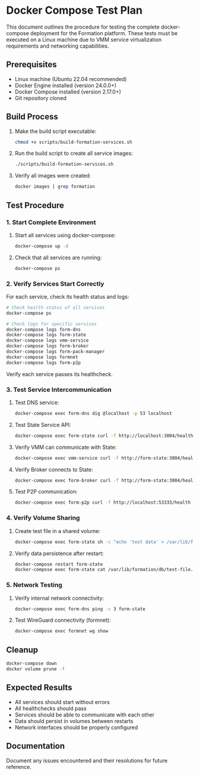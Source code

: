 # Docker Compose Test Plan

This document outlines the procedure for testing the complete docker-compose deployment for the Formation platform. These tests must be executed on a Linux machine due to VMM service virtualization requirements and networking capabilities.

## Prerequisites

- Linux machine (Ubuntu 22.04 recommended)
- Docker Engine installed (version 24.0.0+)
- Docker Compose installed (version 2.17.0+)
- Git repository cloned

## Build Process

1. Make the build script executable:
   ```bash
   chmod +x scripts/build-formation-services.sh
   ```

2. Run the build script to create all service images:
   ```bash
   ./scripts/build-formation-services.sh
   ```

3. Verify all images were created:
   ```bash
   docker images | grep formation
   ```

## Test Procedure

### 1. Start Complete Environment

1. Start all services using docker-compose:
   ```bash
   docker-compose up -d
   ```

2. Check that all services are running:
   ```bash
   docker-compose ps
   ```

### 2. Verify Services Start Correctly

For each service, check its health status and logs:

```bash
# Check health status of all services
docker-compose ps

# Check logs for specific services
docker-compose logs form-dns
docker-compose logs form-state
docker-compose logs vmm-service
docker-compose logs form-broker
docker-compose logs form-pack-manager
docker-compose logs formnet
docker-compose logs form-p2p
```

Verify each service passes its healthcheck.

### 3. Test Service Intercommunication

1. Test DNS service:
   ```bash
   docker-compose exec form-dns dig @localhost -p 53 localhost
   ```

2. Test State Service API:
   ```bash
   docker-compose exec form-state curl -f http://localhost:3004/health
   ```

3. Verify VMM can communicate with State:
   ```bash
   docker-compose exec vmm-service curl -f http://form-state:3004/health
   ```

4. Verify Broker connects to State:
   ```bash
   docker-compose exec form-broker curl -f http://form-state:3004/health
   ```

5. Test P2P communication:
   ```bash
   docker-compose exec form-p2p curl -f http://localhost:53333/health
   ```

### 4. Verify Volume Sharing

1. Create test file in a shared volume:
   ```bash
   docker-compose exec form-state sh -c "echo 'test data' > /var/lib/formation/db/test-file.txt"
   ```

2. Verify data persistence after restart:
   ```bash
   docker-compose restart form-state
   docker-compose exec form-state cat /var/lib/formation/db/test-file.txt
   ```

### 5. Network Testing

1. Verify internal network connectivity:
   ```bash
   docker-compose exec form-dns ping -c 3 form-state
   ```

2. Test WireGuard connectivity (formnet):
   ```bash
   docker-compose exec formnet wg show
   ```

## Cleanup

```bash
docker-compose down
docker volume prune -f
```

## Expected Results

- All services should start without errors
- All healthchecks should pass
- Services should be able to communicate with each other
- Data should persist in volumes between restarts
- Network interfaces should be properly configured

## Documentation

Document any issues encountered and their resolutions for future reference. 